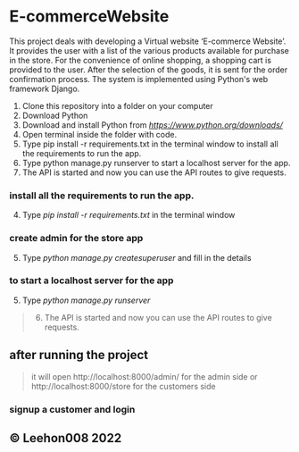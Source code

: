 # E-commerceWebsite
This project deals with developing a Virtual website ‘E-commerce Website’. It provides the user with a list of the various products available for purchase in the store. For the convenience of online shopping, a shopping cart is provided to the user. After the selection of the goods, it is sent for the order confirmation process. The system is implemented using Python's web framework Django.

1. Clone this repository into a folder on your computer
2. Download Python
2. Download and install Python from *https://www.python.org/downloads/*
3. Open terminal inside the folder with code.
4. Type pip install -r requirements.txt in the terminal window to install all the requirements to run the app.
5. Type python manage.py runserver to start a localhost server for the app.
6. The API is started and now you can use the API routes to give requests.

### install all the requirements to run the app.
4. Type *pip install -r requirements.txt* in the terminal window

### create admin for the store app
5. Type *python manage.py createsuperuser* and fill in the details

### to start a localhost server for the app
5. Type *python manage.py runserver*
> 6. The API is started and now you can use the API routes to give requests.
## after running the project
> it will open http://localhost:8000/admin/ for the admin side
> or http://localhost:8000/store for the customers side
### signup a customer and login 

## &copy; Leehon008 2022 